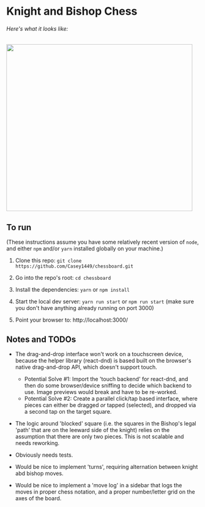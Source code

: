 # Knight and Bishop Chess

###### Here's what it looks like:

<img src="http://g.recordit.co/msV9P0azpg.gif" width="486" height="435" />

## To run

(These instructions assume you have some relatively recent version of `node`, and either `npm` and/or `yarn` installed globally on your machine.)

1.  Clone this repo:
    `git clone https://github.com/Casey1449/chessboard.git`

2.  Go into the repo's root:
    `cd chessboard`

3.  Install the dependencies:
    `yarn` or `npm install`

4.  Start the local dev server:
    `yarn run start` or `npm run start`
    (make sure you don't have anything already running on port 3000)

5.  Point your browser to: http://localhost:3000/

## Notes and TODOs

* The drag-and-drop interface won't work on a touchscreen device, because the helper library (react-dnd) is based built on the browser's native drag-and-drop API, which doesn't support touch.

  * Potential Solve #1: Import the 'touch backend' for react-dnd, and then do some browser/device sniffing to decide which backend to use. Image previews would break and have to be re-worked.
  * Potential Solve #2: Create a parallel click/tap based interface, where pieces can either be dragged _or_ tapped (selected), and dropped via a second tap on the target square.

* The logic around 'blocked' square (i.e. the squares in the Bishop's legal 'path' that are on the leeward side of the knight) relies on the assumption that there are only two pieces. This is not scalable and needs reworking.

* Obviously needs tests.

- Would be nice to implement 'turns', requiring alternation between knight abd bishop moves.

* Would be nice to implement a 'move log' in a sidebar that logs the moves in proper chess notation, and a proper number/letter grid on the axes of the board.
